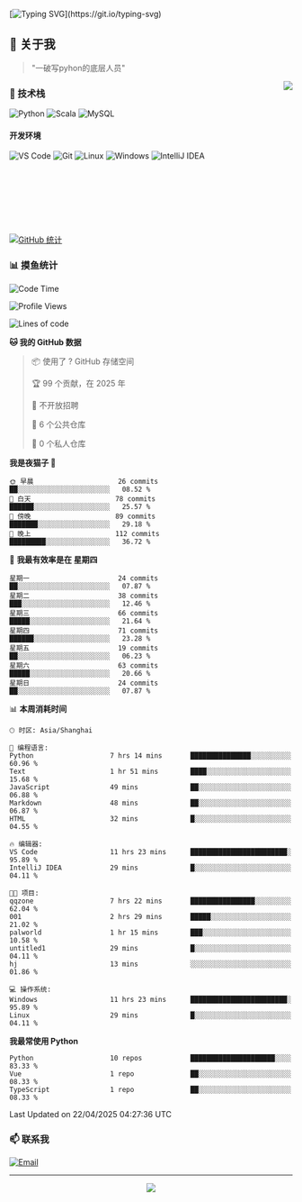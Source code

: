 [![Typing SVG](https://readme-typing-svg.herokuapp.com?font=Fira+Code&pause=1000&color=36BCF7&random=false&width=435&lines=print(%22Hello%2C+World!%22);%23+Welcome+to+my+code+space+%F0%9F%90%8D)](https://git.io/typing-svg)

## 🌟 关于我

> "一破写pyhon的底层人员"

<img align="right" src="https://github-readme-stats.vercel.app/api/top-langs/?username=huanxin996&theme=tokyonight" />

### 🎯 技术栈

![Python](https://img.shields.io/badge/Python-Expert-3776AB?style=for-the-badge&logo=python&logoColor=white)
![Scala](https://img.shields.io/badge/Scala-Expert-DC322F?style=for-the-badge&logo=scala&logoColor=white)
![MySQL](https://img.shields.io/badge/MySQL-Expert-4479A1?style=for-the-badge&logo=mysql&logoColor=white)

#### 开发环境

![VS Code](https://img.shields.io/badge/VS_Code-007ACC?style=for-the-badge&logo=visual-studio-code&logoColor=white)
![Git](https://img.shields.io/badge/Git-F05032?style=for-the-badge&logo=git&logoColor=white)
![Linux](https://img.shields.io/badge/Linux-FCC624?style=for-the-badge&logo=linux&logoColor=black)
![Windows](https://img.shields.io/badge/Windows_11-0078D4?style=for-the-badge&logo=windows11&logoColor=white)
![IntelliJ IDEA](https://img.shields.io/badge/IntelliJ_IDEA-000000?style=for-the-badge&logo=intellij-idea&logoColor=white)

<br/><br/><br/><br/><br/><br/>

  
[![GitHub 统计](https://github-readme-stats.vercel.app/api?username=huanxin996&show_icons=true&theme=tokyonight)](https://github.com/huanxin996)

### 📊 摸鱼统计

<!--START_SECTION:waka-->
![Code Time](http://img.shields.io/badge/Code%20Time-76%20hrs%2043%20mins-blue)

![Profile Views](http://img.shields.io/badge/%E4%B8%AA%E4%BA%BA%E8%B5%84%E6%96%99%E8%A7%82%E7%9C%8B%E6%AC%A1%E6%95%B0-1-blue)

![Lines of code](https://img.shields.io/badge/%E4%BB%8E%E3%80%8CHello%20World%E3%80%8D%E8%B5%B7%E6%88%91%E5%B7%B2%E7%BB%8F%E5%86%99%E4%BA%86-2.4%20million%20%E8%A1%8C%E4%BB%A3%E7%A0%81-blue)

**🐱 我的 GitHub 数据** 

> 📦  使用了 ? GitHub 存储空间 
 > 
> 🏆 99 个贡献，在 2025 年
 > 
> 🚫 不开放招聘
 > 
> 📜 6 个公共仓库 
 > 
> 🔑 0 个私人仓库 
 > 
**我是夜猫子 🦉** 

```text
🌞 早晨                     26 commits          ██░░░░░░░░░░░░░░░░░░░░░░░   08.52 % 
🌆 白天                     78 commits          ██████░░░░░░░░░░░░░░░░░░░   25.57 % 
🌃 傍晚                     89 commits          ███████░░░░░░░░░░░░░░░░░░   29.18 % 
🌙 晚上                     112 commits         █████████░░░░░░░░░░░░░░░░   36.72 % 
```
📅 **我最有效率是在 星期四** 

```text
星期一                      24 commits          ██░░░░░░░░░░░░░░░░░░░░░░░   07.87 % 
星期二                      38 commits          ███░░░░░░░░░░░░░░░░░░░░░░   12.46 % 
星期三                      66 commits          █████░░░░░░░░░░░░░░░░░░░░   21.64 % 
星期四                      71 commits          ██████░░░░░░░░░░░░░░░░░░░   23.28 % 
星期五                      19 commits          ██░░░░░░░░░░░░░░░░░░░░░░░   06.23 % 
星期六                      63 commits          █████░░░░░░░░░░░░░░░░░░░░   20.66 % 
星期日                      24 commits          ██░░░░░░░░░░░░░░░░░░░░░░░   07.87 % 
```


📊 **本周消耗时间** 

```text
🕑︎ 时区: Asia/Shanghai

💬 编程语言: 
Python                   7 hrs 14 mins       ███████████████░░░░░░░░░░   60.96 % 
Text                     1 hr 51 mins        ████░░░░░░░░░░░░░░░░░░░░░   15.68 % 
JavaScript               49 mins             ██░░░░░░░░░░░░░░░░░░░░░░░   06.88 % 
Markdown                 48 mins             ██░░░░░░░░░░░░░░░░░░░░░░░   06.87 % 
HTML                     32 mins             █░░░░░░░░░░░░░░░░░░░░░░░░   04.55 % 

🔥 编辑器: 
VS Code                  11 hrs 23 mins      ████████████████████████░   95.89 % 
IntelliJ IDEA            29 mins             █░░░░░░░░░░░░░░░░░░░░░░░░   04.11 % 

🐱‍💻 项目: 
qqzone                   7 hrs 22 mins       ████████████████░░░░░░░░░   62.04 % 
001                      2 hrs 29 mins       █████░░░░░░░░░░░░░░░░░░░░   21.02 % 
palworld                 1 hr 15 mins        ███░░░░░░░░░░░░░░░░░░░░░░   10.58 % 
untitled1                29 mins             █░░░░░░░░░░░░░░░░░░░░░░░░   04.11 % 
hj                       13 mins             ░░░░░░░░░░░░░░░░░░░░░░░░░   01.86 % 

💻 操作系统: 
Windows                  11 hrs 23 mins      ████████████████████████░   95.89 % 
Linux                    29 mins             █░░░░░░░░░░░░░░░░░░░░░░░░   04.11 % 
```

**我最常使用 Python** 

```text
Python                   10 repos            █████████████████████░░░░   83.33 % 
Vue                      1 repo              ██░░░░░░░░░░░░░░░░░░░░░░░   08.33 % 
TypeScript               1 repo              ██░░░░░░░░░░░░░░░░░░░░░░░   08.33 % 
```




 Last Updated on 22/04/2025 04:27:36 UTC
<!--END_SECTION:waka-->

### 📫 联系我

[![Email](https://img.shields.io/badge/Email-D14836?style=for-the-badge&logo=gmail&logoColor=white)](mailto:mc.xiaolang@Foxmail.com)

---

<p align="center">
  <img src="https://profile-counter.glitch.me/huanxin996/count.svg" />
</p>